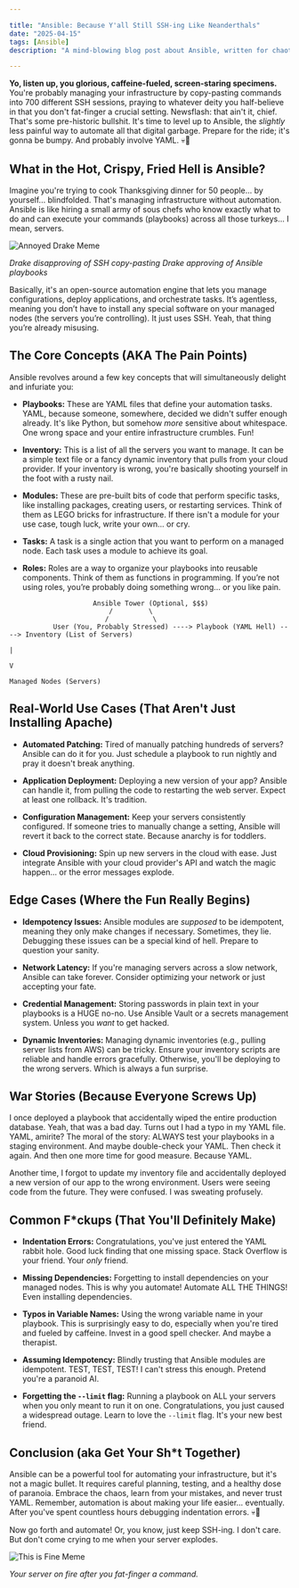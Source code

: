 ```yaml
---

title: "Ansible: Because Y'all Still SSH-ing Like Neanderthals"
date: "2025-04-15"
tags: [Ansible]
description: "A mind-blowing blog post about Ansible, written for chaotic Gen Z engineers who probably just learned what a server is last Tuesday."

---
```


**Yo, listen up, you glorious, caffeine-fueled, screen-staring specimens.** You're probably managing your infrastructure by copy-pasting commands into 700 different SSH sessions, praying to whatever deity you half-believe in that you don't fat-finger a crucial setting. Newsflash: that ain't it, chief. That's some pre-historic bullshit. It's time to level up to Ansible, the *slightly* less painful way to automate all that digital garbage. Prepare for the ride; it's gonna be bumpy. And probably involve YAML. 💀🙏

## What in the Hot, Crispy, Fried Hell is Ansible?

Imagine you're trying to cook Thanksgiving dinner for 50 people... by yourself... blindfolded. That's managing infrastructure without automation. Ansible is like hiring a small army of sous chefs who know exactly what to do and can execute your commands (playbooks) across all those turkeys... I mean, servers.

![Annoyed Drake Meme](https://i.imgflip.com/30b5mx.jpg)

*Drake disapproving of SSH copy-pasting*
*Drake approving of Ansible playbooks*

Basically, it's an open-source automation engine that lets you manage configurations, deploy applications, and orchestrate tasks. It’s agentless, meaning you don’t have to install any special software on your managed nodes (the servers you’re controlling). It just uses SSH. Yeah, that thing you’re already misusing.

## The Core Concepts (AKA The Pain Points)

Ansible revolves around a few key concepts that will simultaneously delight and infuriate you:

*   **Playbooks:** These are YAML files that define your automation tasks. YAML, because someone, somewhere, decided we didn't suffer enough already. It's like Python, but somehow *more* sensitive about whitespace. One wrong space and your entire infrastructure crumbles. Fun!

*   **Inventory:** This is a list of all the servers you want to manage. It can be a simple text file or a fancy dynamic inventory that pulls from your cloud provider. If your inventory is wrong, you're basically shooting yourself in the foot with a rusty nail.

*   **Modules:** These are pre-built bits of code that perform specific tasks, like installing packages, creating users, or restarting services. Think of them as LEGO bricks for infrastructure. If there isn't a module for your use case, tough luck, write your own... or cry.

*   **Tasks:** A task is a single action that you want to perform on a managed node. Each task uses a module to achieve its goal.

*   **Roles:** Roles are a way to organize your playbooks into reusable components. Think of them as functions in programming. If you’re not using roles, you’re probably doing something wrong… or you like pain.

```ascii
                     Ansible Tower (Optional, $$$)
                         /         \
                        /           \
           User (You, Probably Stressed) ----> Playbook (YAML Hell) ----> Inventory (List of Servers)
                                                                            |
                                                                            V
                                                                        Managed Nodes (Servers)

```

## Real-World Use Cases (That Aren't Just Installing Apache)

*   **Automated Patching:** Tired of manually patching hundreds of servers? Ansible can do it for you. Just schedule a playbook to run nightly and pray it doesn't break anything.

*   **Application Deployment:** Deploying a new version of your app? Ansible can handle it, from pulling the code to restarting the web server. Expect at least one rollback. It's tradition.

*   **Configuration Management:** Keep your servers consistently configured. If someone tries to manually change a setting, Ansible will revert it back to the correct state. Because anarchy is for toddlers.

*   **Cloud Provisioning:** Spin up new servers in the cloud with ease. Just integrate Ansible with your cloud provider's API and watch the magic happen... or the error messages explode.

## Edge Cases (Where the Fun Really Begins)

*   **Idempotency Issues:** Ansible modules are *supposed* to be idempotent, meaning they only make changes if necessary. Sometimes, they lie. Debugging these issues can be a special kind of hell. Prepare to question your sanity.

*   **Network Latency:** If you're managing servers across a slow network, Ansible can take forever. Consider optimizing your network or just accepting your fate.

*   **Credential Management:** Storing passwords in plain text in your playbooks is a HUGE no-no. Use Ansible Vault or a secrets management system. Unless you *want* to get hacked.

*   **Dynamic Inventories:** Managing dynamic inventories (e.g., pulling server lists from AWS) can be tricky. Ensure your inventory scripts are reliable and handle errors gracefully. Otherwise, you'll be deploying to the wrong servers. Which is always a fun surprise.

## War Stories (Because Everyone Screws Up)

I once deployed a playbook that accidentally wiped the entire production database. Yeah, that was a bad day. Turns out I had a typo in my YAML file. YAML, amirite? The moral of the story: ALWAYS test your playbooks in a staging environment. And maybe double-check your YAML. Then check it again. And then one more time for good measure. Because YAML.

Another time, I forgot to update my inventory file and accidentally deployed a new version of our app to the wrong environment. Users were seeing code from the future. They were confused. I was sweating profusely.

## Common F*ckups (That You'll Definitely Make)

*   **Indentation Errors:** Congratulations, you've just entered the YAML rabbit hole. Good luck finding that one missing space. Stack Overflow is your friend. Your *only* friend.

*   **Missing Dependencies:** Forgetting to install dependencies on your managed nodes. This is why you automate! Automate ALL THE THINGS! Even installing dependencies.

*   **Typos in Variable Names:** Using the wrong variable name in your playbook. This is surprisingly easy to do, especially when you're tired and fueled by caffeine. Invest in a good spell checker. And maybe a therapist.

*   **Assuming Idempotency:** Blindly trusting that Ansible modules are idempotent. TEST, TEST, TEST! I can't stress this enough. Pretend you're a paranoid AI.

*   **Forgetting the `--limit` flag:** Running a playbook on ALL your servers when you only meant to run it on one. Congratulations, you just caused a widespread outage. Learn to love the `--limit` flag. It's your new best friend.

## Conclusion (aka Get Your Sh*t Together)

Ansible can be a powerful tool for automating your infrastructure, but it's not a magic bullet. It requires careful planning, testing, and a healthy dose of paranoia. Embrace the chaos, learn from your mistakes, and never trust YAML. Remember, automation is about making your life easier... eventually. After you've spent countless hours debugging indentation errors. 💀🙏

Now go forth and automate! Or, you know, just keep SSH-ing. I don't care. But don't come crying to me when your server explodes.

![This is Fine Meme](https://i.kym-cdn.com/entries/icons/mobile/000/018/012/this_is_fine.jpg)

*Your server on fire after you fat-finger a command.*
